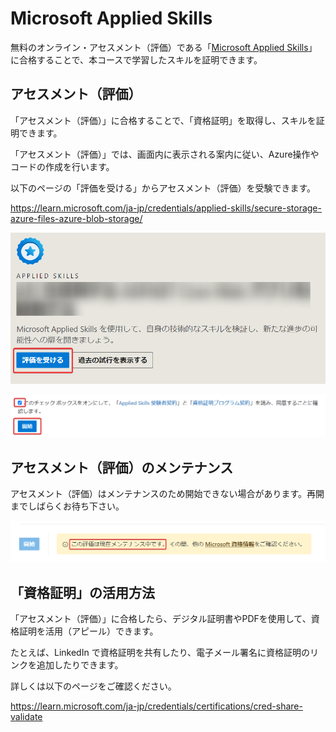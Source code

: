 # Microsoft Applied Skills

無料のオンライン・アセスメント（評価）である「[Microsoft Applied Skills](https://learn.microsoft.com/ja-jp/credentials/support/appliedskills-process-overview)」に合格することで、本コースで学習したスキルを証明できます。

## アセスメント（評価）

「アセスメント（評価）」に合格することで、「資格証明」を取得し、スキルを証明できます。

「アセスメント（評価）」では、画面内に表示される案内に従い、Azure操作やコードの作成を行います。

以下のページの「評価を受ける」からアセスメント（評価）を受験できます。

https://learn.microsoft.com/ja-jp/credentials/applied-skills/secure-storage-azure-files-azure-blob-storage/

![alt text](../AI-3004-vision/image.png)

![alt text](../AI-3004-vision/image-1.png)

## アセスメント（評価）のメンテナンス

アセスメント（評価）はメンテナンスのため開始できない場合があります。再開までしばらくお待ち下さい。

![alt text](../AI-3004-vision/image-3.png)

## 「資格証明」の活用方法

「アセスメント（評価）」に合格したら、デジタル証明書やPDFを使用して、資格証明を活用（アピール）できます。

たとえば、LinkedIn で資格証明を共有したり、電子メール署名に資格証明のリンクを追加したりできます。

詳しくは以下のページをご確認ください。

https://learn.microsoft.com/ja-jp/credentials/certifications/cred-share-validate
